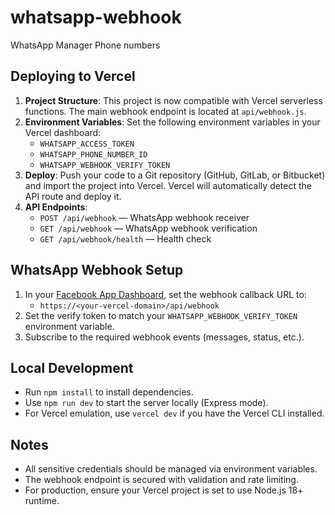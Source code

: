 # whatsapp-webhook
WhatsApp Manager Phone numbers

## Deploying to Vercel

1. **Project Structure**: This project is now compatible with Vercel serverless functions. The main webhook endpoint is located at `api/webhook.js`.
2. **Environment Variables**: Set the following environment variables in your Vercel dashboard:
   - `WHATSAPP_ACCESS_TOKEN`
   - `WHATSAPP_PHONE_NUMBER_ID`
   - `WHATSAPP_WEBHOOK_VERIFY_TOKEN`
3. **Deploy**: Push your code to a Git repository (GitHub, GitLab, or Bitbucket) and import the project into Vercel. Vercel will automatically detect the API route and deploy it.
4. **API Endpoints**:
   - `POST /api/webhook` — WhatsApp webhook receiver
   - `GET /api/webhook` — WhatsApp webhook verification
   - `GET /api/webhook/health` — Health check

## WhatsApp Webhook Setup

1. In your [Facebook App Dashboard](https://developers.facebook.com/apps/), set the webhook callback URL to:
   - `https://<your-vercel-domain>/api/webhook`
2. Set the verify token to match your `WHATSAPP_WEBHOOK_VERIFY_TOKEN` environment variable.
3. Subscribe to the required webhook events (messages, status, etc.).

## Local Development

- Run `npm install` to install dependencies.
- Use `npm run dev` to start the server locally (Express mode).
- For Vercel emulation, use `vercel dev` if you have the Vercel CLI installed.

## Notes
- All sensitive credentials should be managed via environment variables.
- The webhook endpoint is secured with validation and rate limiting.
- For production, ensure your Vercel project is set to use Node.js 18+ runtime.
